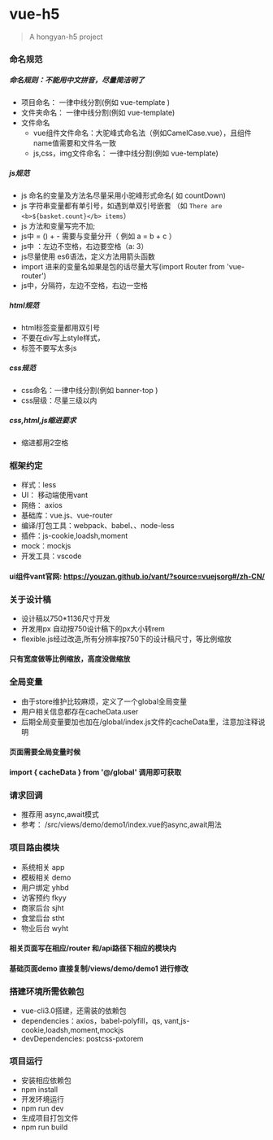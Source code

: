 # vue-h5
> A hongyan-h5 project

### 命名规范
##### 命名规则：不能用中文拼音，尽量简洁明了
- 项目命名： 一律中线分割(例如 vue-template )
- 文件夹命名： 一律中线分割(例如 vue-template)
- 文件命名
  - vue组件文件命名：大驼峰式命名法（例如CamelCase.vue），且组件name值需要和文件名一致
  - js,css，img文件命名： 一律中线分割(例如 vue-template)

##### js规范
- js 命名的变量及方法名尽量采用小驼峰形式命名( 如 countDown)
- js 字符串变量都有单引号，如遇到单双引号嵌套
（如 `There are <b>${basket.count}</b> items`）
- js 方法和变量写完不加;
- js中 = () + - 需要与变量分开（ 例如  a = b + c ）
- js中 ：左边不空格，右边要空格（a: 3）
- js尽量使用 es6语法，定义方法用箭头函数
- import 进来的变量名如果是包的话尽量大写(import Router from 'vue-router')
- js中，分隔符，左边不空格，右边一空格

##### html规范
- html标签变量都用双引号
- 不要在div写上style样式，
- 标签不要写太多js

##### css规范
- css命名：一律中线分割(例如 banner-top )
- css层级：尽量三级以内

##### css,html,js缩进要求
- 缩进都用2空格


### 框架约定
- 样式：less 
- UI： 移动端使用vant 
- 网络： axios
- 基础库：vue.js、vue-router
- 编译/打包工具：webpack、babel、、node-less
- 插件：js-cookie,loadsh,moment
- mock：mockjs
- 开发工具：vscode
#### ui组件vant官网: https://youzan.github.io/vant/?source=vuejsorg#/zh-CN/

### 关于设计稿
- 设计稿以750*1136尺寸开发
- 开发用px 自动按750设计稿下的px大小转rem
- flexible.js经过改造,所有分辨率按750下的设计稿尺寸，等比例缩放
#### 只有宽度做等比例缩放，高度没做缩放

### 全局变量
- 由于store维护比较麻烦，定义了一个global全局变量
- 用户相关信息都存在cacheData.user
- 后期全局变量要加也加在/global/index.js文件的cacheData里，注意加注释说明
####  页面需要全局变量时候
####  import { cacheData } from '@/global' 调用即可获取  

###  请求回调
- 推荐用  async,await模式
- 参考： /src/views/demo/demo1/index.vue的async,await用法

### 项目路由模块
- 系统相关  app
- 模板相关  demo
- 用户绑定  yhbd
- 访客预约  fkyy
- 商家后台  sjht
- 食堂后台  stht
- 物业后台  wyht
#### 相关页面写在相应/router 和/api路径下相应的模块内
#### 基础页面demo 直接复制/views/demo/demo1 进行修改

### 搭建环境所需依赖包
- vue-cli3.0搭建，还需装的依赖包
- dependencies：axios，babel-polyfill，qs, vant,js-cookie,loadsh,moment,mockjs
- devDependencies: postcss-pxtorem


### 项目运行
- 安装相应依赖包
- npm install
- 开发环境运行
- npm run dev 
- 生成项目打包文件
- npm run build
